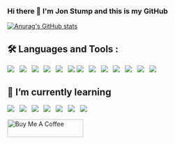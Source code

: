 ### Hi there 👋 I'm Jon Stump and this is my GitHub

[![Anurag's GitHub stats](https://github-readme-stats.vercel.app/api?username=jonstump&show_icons=true&theme=nord)](https://github.com/jonstump/github-readme-stats)

## :hammer_and_wrench: Languages and Tools :
<p>
<img src="https://img.shields.io/badge/linux%20-FCC624.svg?&style=for-the-badge&logo=linux&logoColor=black" />&nbsp;&nbsp;
<img src="https://img.shields.io/badge/docker%20-%232496ED.svg?&style=for-the-badge&logo=docker&logoColor=white" />&nbsp;&nbsp;
<img src="https://img.shields.io/badge/gnubash%20-4EAA25.svg?&style=for-the-badge&logo=gnubash&logoColor=white" />&nbsp;&nbsp;
<img src="https://img.shields.io/badge/React-20232A?style=for-the-badge&logo=react&logoColor=61DAFB" />&nbsp;&nbsp;
<img src="https://img.shields.io/badge/angular%20-%23dd0031.svg?&style=for-the-badge&logo=angular&logoColor=white" />&nbsp;&nbsp;
<img src="https://img.shields.io/badge/github-181717.svg?&style=for-the-badge&logo=github&logoColor=white" />
<img src="https://img.shields.io/badge/gitlab-FCA121.svg?&style=for-the-badge&logo=gitlab&logoColor=white" />&nbsp;&nbsp;
<img src="https://img.shields.io/badge/CSS3-1572B6?&style=for-the-badge&logo=css3&logoColor=white" />&nbsp;&nbsp;
<img src="https://img.shields.io/badge/JavaScript-F7DF1E?style=for-the-badge&logo=javascript&logoColor=black" />&nbsp;&nbsp;
<img src="https://img.shields.io/badge/typescript%20-3178C6.svg?&style=for-the-badge&logo=typescript&logoColor=white" />&nbsp;&nbsp;
<img src="https://img.shields.io/badge/neovim%20-57A143.svg?&style=for-the-badge&logo=neovim&logoColor=white" />&nbsp;&nbsp;
<img src="https://img.shields.io/badge/tmux%20-1BB91F.svg?&style=for-the-badge&logo=tmux&logoColor=white" />&nbsp;&nbsp;
<img src="https://img.shields.io/badge/linode%20-00A95C.svg?&style=for-the-badge&logo=linode&logoColor=white" />&nbsp;&nbsp;
</p>

## 🌱 I’m currently learning
<p>
<img src="https://img.shields.io/badge/terraform-black?style=for-the-badge&logo=terraform&logoColor=7B42BC" />&nbsp;&nbsp;
<img src="https://img.shields.io/badge/jest%20-%23c21325.svg?&style=for-the-badge&logo=jest&logoColor=white" />&nbsp;&nbsp;
<img src="https://img.shields.io/badge/go%20-%2300add8.svg?&style=for-the-badge&logo=go&logoColor=white" />&nbsp;&nbsp;
<img src="https://img.shields.io/badge/python%20-%233776ab.svg?&style=for-the-badge&logo=python&logoColor=white" />&nbsp;&nbsp;
<img src="https://img.shields.io/badge/kubernetes%20-%23326CE5.svg?&style=for-the-badge&logo=kubernetes&logoColor=white" />&nbsp;&nbsp;
<img src="https://img.shields.io/badge/ghost-15171A.svg?&style=for-the-badge&logo=ghost&logoColor=CED4D9" />&nbsp;&nbsp;
<img src="https://img.shields.io/badge/gitea-609926.svg?&style=for-the-badge&logo=gitea&logoColor=white" />&nbsp;&nbsp;

</p>

<a href="https://www.buymeacoffee.com/jonstump" target="_blank"><img src="https://cdn.buymeacoffee.com/buttons/default-orange.png" alt="Buy Me A Coffee" height="41" width="174"></a>
<!--
**jonstump/jonstump** is a ✨ _special_ ✨ repository because its `README.md` (this file) appears on your GitHub profile.

Here are some ideas to get you started:

- 🔭 I’m currently working on ...
- 🌱 I’m currently learning ...
- 👯 I’m looking to collaborate on ...
- 🤔 I’m looking for help with ...
- 💬 Ask me about ...
- 📫 How to reach me: ...
- 😄 Pronouns: ...
- ⚡ Fun fact: ...
-->
